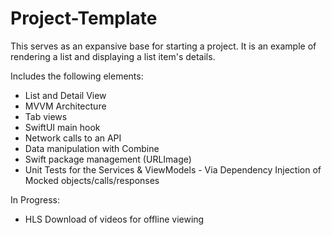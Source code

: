 #  Project-Template

This serves as an expansive base for starting a project.
It is an example of rendering a list and displaying a list item's details. 

Includes the following elements:

- List and Detail View
- MVVM Architecture
- Tab views
- SwiftUI main hook
- Network calls to an API 
- Data manipulation with Combine
- Swift package management (URLImage)
- Unit Tests for the Services & ViewModels - Via Dependency Injection of Mocked objects/calls/responses


In Progress:
-  HLS Download of videos for offline viewing
